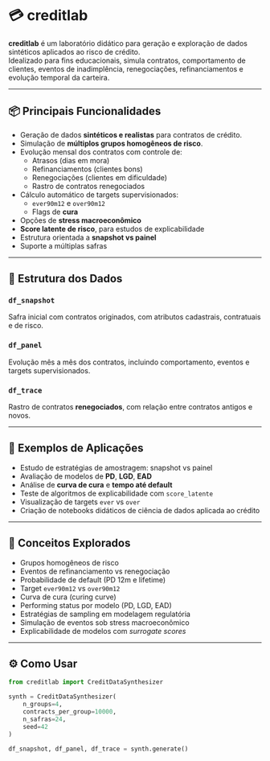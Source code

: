 # 💳 creditlab

**creditlab** é um laboratório didático para geração e exploração de dados sintéticos aplicados ao risco de crédito.  
Idealizado para fins educacionais, simula contratos, comportamento de clientes, eventos de inadimplência, renegociações, refinanciamentos e evolução temporal da carteira.

---

## 📦 Principais Funcionalidades

- Geração de dados **sintéticos e realistas** para contratos de crédito.
- Simulação de **múltiplos grupos homogêneos de risco**.
- Evolução mensal dos contratos com controle de:
  - Atrasos (dias em mora)
  - Refinanciamentos (clientes bons)
  - Renegociações (clientes em dificuldade)
  - Rastro de contratos renegociados
- Cálculo automático de targets supervisionados:
  - `ever90m12` e `over90m12`
  - Flags de **cura**
- Opções de **stress macroeconômico**
- **Score latente de risco**, para estudos de explicabilidade
- Estrutura orientada a **snapshot vs painel**
- Suporte a múltiplas safras

---

## 📁 Estrutura dos Dados

### `df_snapshot`
Safra inicial com contratos originados, com atributos cadastrais, contratuais e de risco.

### `df_panel`
Evolução mês a mês dos contratos, incluindo comportamento, eventos e targets supervisionados.

### `df_trace`
Rastro de contratos **renegociados**, com relação entre contratos antigos e novos.

---

## 🧪 Exemplos de Aplicações

- Estudo de estratégias de amostragem: snapshot vs painel
- Avaliação de modelos de **PD**, **LGD**, **EAD**
- Análise de **curva de cura** e **tempo até default**
- Teste de algoritmos de explicabilidade com `score_latente`
- Visualização de targets `ever` vs `over`
- Criação de notebooks didáticos de ciência de dados aplicada ao crédito

---

## 🧠 Conceitos Explorados

- Grupos homogêneos de risco
- Eventos de refinanciamento vs renegociação
- Probabilidade de default (PD 12m e lifetime)
- Target `ever90m12` vs `over90m12`
- Curva de cura (curing curve)
- Performing status por modelo (PD, LGD, EAD)
- Estratégias de sampling em modelagem regulatória
- Simulação de eventos sob stress macroeconômico
- Explicabilidade de modelos com *surrogate scores*

---

## ⚙️ Como Usar

```python
from creditlab import CreditDataSynthesizer

synth = CreditDataSynthesizer(
    n_groups=4,
    contracts_per_group=10000,
    n_safras=24,
    seed=42
)

df_snapshot, df_panel, df_trace = synth.generate()